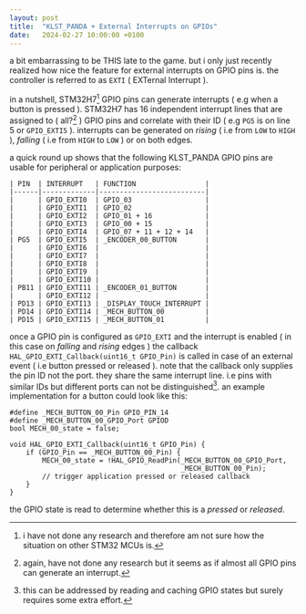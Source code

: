 ```yaml
---
layout: post
title:  "KLST_PANDA + External Interrupts on GPIOs"
date:   2024-02-27 10:00:00 +0100
---
```


a bit embarrassing to be THIS late to the game. but i only just recently realized how nice the feature for external interrupts on GPIO pins is. the controller is referred to as `EXTI` ( EXTernal Interrupt ).

in a nutshell, STM32H7[^1] GPIO pins can generate interrupts ( e.g when a button is pressed ). STM32H7 has 16 independent interrupt lines that are assigned to ( all?[^2] ) GPIO pins and correlate with their ID ( e.g `PG5` is on line 5 or `GPIO_EXTI5` ). interrupts can be generated on *rising* ( i.e from `LOW` to `HIGH` ), *falling* ( i.e from `HIGH` to `LOW` ) or on both edges.

a quick round up shows that the following KLST_PANDA GPIO pins are usable for peripheral or application purposes: 

```
| PIN  | INTERRUPT   | FUNCTION                 |
|------|-------------|--------------------------|
|      | GPIO_EXTI0  | GPIO_03                  |         
|      | GPIO_EXTI1  | GPIO_02                  |         
|      | GPIO_EXTI2  | GPIO_01 + 16             |         
|      | GPIO_EXTI3  | GPIO_00 + 15             |         
|      | GPIO_EXTI4  | GPIO_07 + 11 + 12 + 14   |         
| PG5  | GPIO_EXTI5  | _ENCODER_00_BUTTON       | 
|      | GPIO_EXTI6  |                          |         
|      | GPIO_EXTI7  |                          |         
|      | GPIO_EXTI8  |                          |         
|      | GPIO_EXTI9  |                          |         
|      | GPIO_EXTI10 |                          |         
| PB11 | GPIO_EXTI11 | _ENCODER_01_BUTTON       | 
|      | GPIO_EXTI12 |                          |         
| PD13 | GPIO_EXTI13 | _DISPLAY_TOUCH_INTERRUPT |
| PD14 | GPIO_EXTI14 | _MECH_BUTTON_00          |
| PD15 | GPIO_EXTI15 | _MECH_BUTTON_01          | 
```

once a GPIO pin is configured as `GPIO_EXTI` and the interrupt is enabled ( in this case on *falling* and *rising* edges ) the callback `HAL_GPIO_EXTI_Callback(uint16_t GPIO_Pin)` is called in case of an external event ( i.e button pressed or released ). note that the callback only supplies the pin ID not the port. they share the same interrupt line. i.e pins with similar IDs but different ports can not be distinguished[^3]. an example implementation for a button could look like this:

```
#define _MECH_BUTTON_00_Pin GPIO_PIN_14
#define _MECH_BUTTON_00_GPIO_Port GPIOD
bool MECH_00_state = false;

void HAL_GPIO_EXTI_Callback(uint16_t GPIO_Pin) {
    if (GPIO_Pin == _MECH_BUTTON_00_Pin) {
        MECH_00_state = !HAL_GPIO_ReadPin(_MECH_BUTTON_00_GPIO_Port, 
                                          _MECH_BUTTON_00_Pin);
        // trigger application pressed or released callback
    }
}
```

the GPIO state is read to determine whether this is a *pressed* or *released*.

[^1]: i have not done any research and therefore am not sure how the situation on other STM32 MCUs is.
[^2]: again, have not done any research but it seems as if almost all GPIO pins can generate an interrupt.
[^3]: this can be addressed by reading and caching GPIO states but surely requires some extra effort.